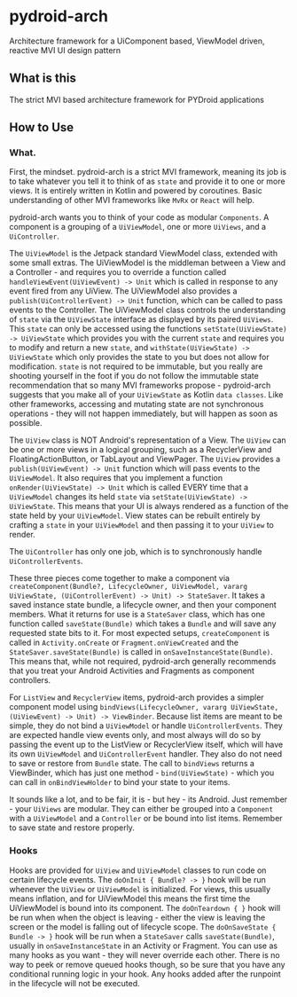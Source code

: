 # pydroid-arch
Architecture framework for a UiComponent based, ViewModel driven, reactive MVI UI design pattern

## What is this

The strict MVI based architecture framework for PYDroid applications

## How to Use

### What.

First, the mindset. pydroid-arch is a strict MVI framework, meaning its job is to take whatever you tell it to think of as `state` and provide it to one or more views. It is entirely written in Kotlin and powered by coroutines. Basic understanding of other MVI frameworks like `MvRx` or `React` will help.

pydroid-arch wants you to think of your code as modular `Components`. A component is a grouping of a `UiViewModel`, one or more `UiViews`, and a `UiController`. 

The `UiViewModel` is the Jetpack standard ViewModel class, extended with some small extras. The UiViewModel is the middleman between a View and a Controller - and requires you to override a function called `handleViewEvent(UiViewEvent) -> Unit` which is called in response to any event fired from any UiView. The UiViewModel also provides a `publish(UiControllerEvent) -> Unit` function, which can be called to pass events to the Controller. The UiViewModel class controls the understanding of `state` via the `UiViewState` interface as displayed by its paired `UiViews`. This `state` can only be accessed using the functions `setState(UiViewState) -> UiViewState` which provides you with the current `state` and requires you to modify and return a new `state`, and `withState(UiViewState) -> UiViewState` which only provides the state to you but does not allow for modification. `state` is not required to be immutable, but you really are shooting yourself in the foot if you do not follow the immutable state recommendation that so many MVI frameworks propose - pydroid-arch suggests that you make all of your `UiViewState` as Kotlin `data classes`. Like other frameworks, accessing and mutating state are not synchronous operations - they will not happen immediately, but will happen as soon as possible.

The `UiView` class is NOT Android's representation of a View. The `UiView` can be one or more views in a logical grouping, such as a RecyclerView and FloatingActionButton, or TabLayout and ViewPager. The `UiView` provides a `publish(UiViewEvent) -> Unit` function which will pass events to the `UiViewModel`. It also requires that you implement a function `onRender(UiViewState) -> Unit` which is called EVERY time that a `UiViewModel` changes its held `state` via `setState(UiViewState) -> UiViewState`. This means that your UI is always rendered as a function of the state held by your `UiViewModel`. View states can be rebuilt entirely by crafting a `state` in your `UiViewModel` and then passing it to your `UiView` to render.

The `UiController` has only one job, which is to synchronously handle `UiControllerEvents`.

These three pieces come together to make a component via `createComponent(Bundle?, LifecycleOwner, UiViewModel, vararg UiViewState, (UiControllerEvent) -> Unit) -> StateSaver`. It takes a saved instance state bundle, a lifecycle owner, and then your component members. What it returns for use is a `StateSaver` class, which has one function called `saveState(Bundle)` which takes a `Bundle` and will save any requested state bits to it. For most expected setups, `createComponent` is called in `Activity.onCreate` or `Fragment.onViewCreated` and the `StateSaver.saveState(Bundle)` is called in `onSaveInstanceState(Bundle)`. This means that, while not required, pydroid-arch generally recommends that you treat your Android Activities and Fragments as component controllers.

For `ListView` and `RecyclerView` items, pydroid-arch provides a simpler component model using `bindViews(LifecycleOwner, vararg UiViewState, (UiViewEvent) -> Unit) -> ViewBinder`. Because list items are meant to be simple, they do not bind a `UiViewModel` or handle `UiControllerEvents`. They are expected handle view events only, and most always will do so by passing the event up to the ListView or RecyclerView itself, which will have its own `UiViewModel` and `UiControllerEvent` handler. They also do not need to save or restore from `Bundle` state. The call to `bindViews` returns a ViewBinder, which has just one method - `bind(UiViewState)` - which you can call in `onBindViewHolder` to bind your state to your items.

It sounds like a lot, and to be fair, it is - but hey - its Android. Just remember - your `UiViews` are modular. They can either be grouped into a `Component` with a `UiViewModel` and a `Controller` or be bound into list items. Remember to save state and restore properly.

### Hooks

Hooks are provided for `UiView` and `UiViewModel` classes to run code on certain lifecycle events. The `doOnInit { Bundle? -> }` hook will be run whenever the `UiView` or `UiViewModel` is initialized. For views, this usually means inflation, and for UiViewModel this means the first time the UiViewModel is bound into its component. The `doOnTeardown { }` hook will be run when when the object is leaving - either the view is leaving the screen or the model is falling out of lifecycle scope. The `doOnSaveState { Bundle -> }` hook will be run when a `StateSaver` calls `saveState(Bundle)`, usually in `onSaveInstanceState` in an Activity or Fragment. You can use as many hooks as you want - they will never override each other. There is no way to peek or remove queued hooks though, so be sure that you have any conditional running logic in your hook. Any hooks added after the runpoint in the lifecycle will not be executed.

